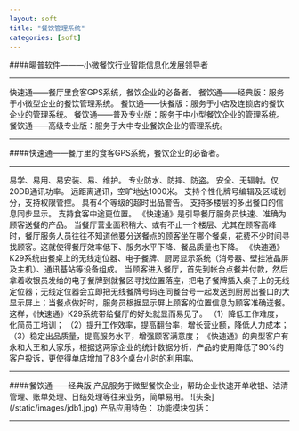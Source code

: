 ```yaml
---
layout: soft
title: "餐饮管理系统"
categories: [soft]
---
```

####暘普软件———小微餐饮行业智能信息化发展领导者
<hr/>
     快速通——餐厅里食客GPS系统，餐饮企业的必备者。
     餐饮通——经典版：服务于小微型企业的餐饮管理系统。
     餐饮通——快餐版：服务于小店及连锁店的餐饮企业的管理系统。
     餐饮通——普及专业版：服务于中小型餐饮企业的管理系统。
     餐饮通——高级专业版：服务于大中专业餐饮企业的管理系统。
<hr/>
####快速通——餐厅里的食客GPS系统，餐饮企业的必备者。
<hr/>
     易学、易用、易安装、易、维护。
     专业防水、防摔、防盗。
     安全、无辐射。仅20DB通讯功率。
     远距离通讯，空旷地达1000米。
     支持个性化牌号编辑及区域划分，支持权限管控。
     具有4个等级的超时出品警告。
     支持多楼层的多出餐口的信息同步显示。
     支持食客中途更位置。
   《快速通》是引导餐厅服务员快速、准确为顾客送餐的产品。
当餐厅营业面积稍大、或有不止一个楼层、尤其在顾客高峰时，餐厅服务人员往往不知道他要分送餐点的顾客坐在哪个餐桌，花费不少时间寻找顾客。这就使得餐厅效率低下、服务水平下降、餐品质量也下降。
   《快速通》K29系统由餐桌上的无线定位器、电子餐牌、厨房显示系统（消号器、壁挂液晶屏及主机）、通讯基站等设备组成。
    当顾客进入餐厅，首先到帐台点餐并付款，然后拿着收银员发给的电子餐牌到就餐区寻找位置落座，把电子餐牌插入桌子上的无线定位器；无线定位器会立即把无线餐牌号码连同餐台号一起发送到厨房出餐口的大显示屏上；当餐点做好时，服务员根据显示屏上顾客的位置信息为顾客准确送餐。
    这样，《快速通》K29系统带给餐厅的好处就显而易见了。
    （1）降低工作难度，化简员工培训；
    （2）提升工作效率，提高翻台率，增长营业额，降低人力成本； 
    （3）稳定出品质量，提高服务水平，增强顾客满意度；
    《快速通》的典型客户有永和大王和大家乐，根据这两家企业的统计数据分析，产品的使用降低了90%的客户投诉，更使得单店增加了83个桌台小时的利用率。
<hr/>
####餐饮通——经典版
    产品服务于微型餐饮企业，帮助企业快速开单收银、沽清管理、账单处理、日结处理等往来业务，简单易用。
	![头条](/static/images/jdb1.jpg)
	产品应用特色：
	功能模块包括：
	
<hr/>














